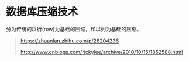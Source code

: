 # 数据库压缩技术  

分为传统的以行(row)为基础的压缩，和以列为基础的压缩。

> https://zhuanlan.zhihu.com/p/26204236
>
> http://www.cnblogs.com/rickylee/archive/2010/10/15/1852588.html